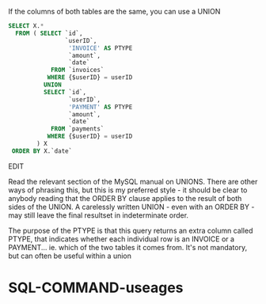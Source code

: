 If the columns of both tables are the same, you can use a UNION
```sql
SELECT X.*
  FROM ( SELECT `id`,
                `userID`,
                 'INVOICE' AS PTYPE
                 `amount`,
                 `date`
            FROM `invoices`
           WHERE {$userID} = userID  
          UNION
          SELECT `id`,
                 `userID`,
                 'PAYMENT' AS PTYPE
                 `amount`,
                 `date`
            FROM `payments`
           WHERE {$userID} = userID  
        ) X
 ORDER BY X.`date`

```

EDIT

Read the relevant section of the MySQL manual on UNIONS. There are other ways of phrasing this, but this is my preferred style - it should be clear to anybody reading that the ORDER BY clause applies to the result of both sides of the UNION. A carelessly written UNION - even with an ORDER BY - may still leave the final resultset in indeterminate order.

The purpose of the PTYPE is that this query returns an extra column called PTYPE, that indicates whether each individual row is an INVOICE or a PAYMENT... ie. which of the two tables it comes from. It's not mandatory, but can often be useful within a union

# SQL-COMMAND-useages

